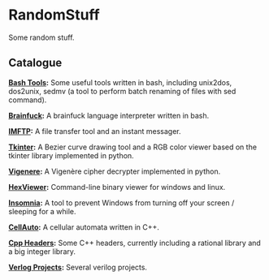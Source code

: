 # RandomStuff

Some random stuff.

## Catalogue

**[Bash Tools](Bash):** Some useful tools written in bash, including unix2dos, dos2unix, sedmv (a tool to perform batch renaming of files with sed command).

**[Brainfuck](Bash/Brainfuck):** A brainfuck language interpreter written in bash.

**[IMFTP](Python/IMFTP):** A file transfer tool and an instant messager.

**[Tkinter](Python/Tkinter):** A Bezier curve drawing tool and a RGB color viewer based on the tkinter library implemented in python.

**[Vigenere](Python/Vigenere):** A Vigenère cipher decrypter implemented in python.

**[HexViewer](C/HexViewer):** Command-line binary viewer for windows and linux.

**[Insomnia](C/Insomnia):** A tool to prevent Windows from turning off your screen / sleeping for a while.

**[CellAuto](C++/CellAuto):** A cellular automata written in C++.

**[Cpp Headers](C++/include):** Some C++ headers, currently including a rational library and a big integer library.

**[Verlog Projects](Verilog):** Several verilog projects.
